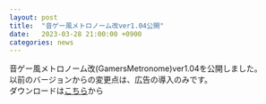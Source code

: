 ```yaml
---
layout: post
title:  "音ゲー風メトロノーム改ver1.04公開"
date:   2023-03-28 21:00:00 +0900
categories: news
---
```


音ゲー風メトロノーム改(GamersMetronome)ver1.04を公開しました。  
以前のバージョンからの変更点は、広告の導入のみです。  
ダウンロードは[こちら](https://play.google.com/store/apps/details?id=me.tennkia.android.gmetronome)から  
